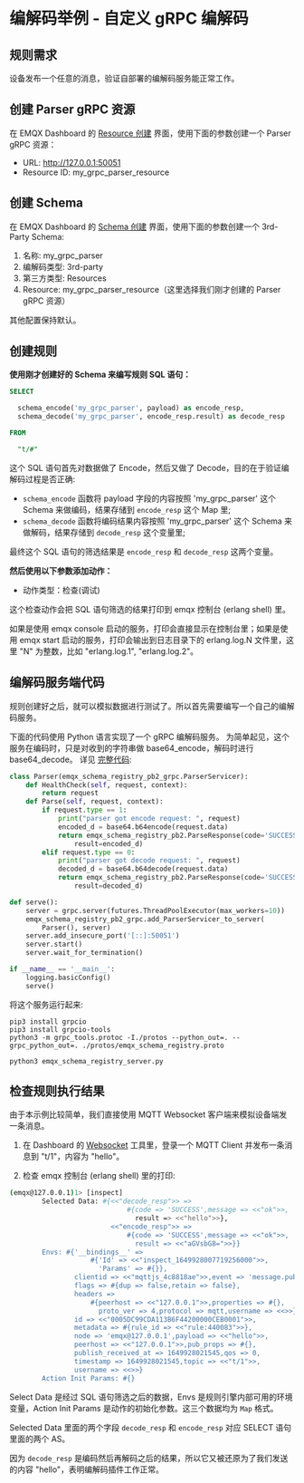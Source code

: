 # 编解码举例 - 自定义 gRPC 编解码

## 规则需求

设备发布一个任意的消息，验证自部署的编解码服务能正常工作。

## 创建 Parser gRPC 资源

在 EMQX Dashboard 的 [Resource 创建](http://127.0.0.1:18083/#/resources) 界面，使用下面的参数创建一个 Parser gRPC 资源：

- URL: http://127.0.0.1:50051
- Resource ID: my_grpc_parser_resource

## 创建 Schema

在 EMQX Dashboard 的 [Schema 创建](http://127.0.0.1:18083/#/schemas/0?oper=create) 界面，使用下面的参数创建一个 3rd-Party Schema:

1. 名称: my_grpc_parser
2. 编解码类型: 3rd-party
3. 第三方类型: Resources
4. Resource: my_grpc_parser_resource（这里选择我们刚才创建的 Parser gRPC 资源）

其他配置保持默认。

## 创建规则

**使用刚才创建好的 Schema 来编写规则 SQL 语句：**

```sql
SELECT

  schema_encode('my_grpc_parser', payload) as encode_resp,
  schema_decode('my_grpc_parser', encode_resp.result) as decode_resp

FROM

  "t/#"
```

这个 SQL 语句首先对数据做了 Encode，然后又做了 Decode，目的在于验证编解码过程是否正确:

- `schema_encode` 函数将 payload 字段的内容按照 'my_grpc_parser' 这个 Schema 来做编码，结果存储到 `encode_resp` 这个 Map 里;
- `schema_decode` 函数将编码结果内容按照 'my_grpc_parser' 这个 Schema 来做解码，结果存储到 `decode_resp` 这个变量里;

最终这个 SQL 语句的筛选结果是 `encode_resp` 和 `decode_resp` 这两个变量。

**然后使用以下参数添加动作：**

- 动作类型：检查(调试)

这个检查动作会把 SQL 语句筛选的结果打印到 emqx 控制台 (erlang shell) 里。

如果是使用 emqx console 启动的服务，打印会直接显示在控制台里；如果是使用 emqx start 启动的服务，打印会输出到日志目录下的 erlang.log.N 文件里，这里 "N" 为整数，比如 "erlang.log.1", "erlang.log.2"。

## 编解码服务端代码

规则创建好之后，就可以模拟数据进行测试了。所以首先需要编写一个自己的编解码服务。

下面的代码使用 Python 语言实现了一个 gRPC 编解码服务。
为简单起见，这个服务在编码时，只是对收到的字符串做 base64_encode，解码时进行 base64_decode。
详见 [完整代码](https://github.com/terry-xiaoyu/emqx-schema-grpc-python-server):

```python
class Parser(emqx_schema_registry_pb2_grpc.ParserServicer):
    def HealthCheck(self, request, context):
        return request
    def Parse(self, request, context):
        if request.type == 1:
            print("parser got encode request: ", request)
            encoded_d = base64.b64encode(request.data)
            return emqx_schema_registry_pb2.ParseResponse(code='SUCCESS', message="ok",
                result=encoded_d)
        elif request.type == 0:
            print("parser got decode request: ", request)
            decoded_d = base64.b64decode(request.data)
            return emqx_schema_registry_pb2.ParseResponse(code='SUCCESS', message="ok",
                result=decoded_d)

def serve():
    server = grpc.server(futures.ThreadPoolExecutor(max_workers=10))
    emqx_schema_registry_pb2_grpc.add_ParserServicer_to_server(
        Parser(), server)
    server.add_insecure_port('[::]:50051')
    server.start()
    server.wait_for_termination()

if __name__ == '__main__':
    logging.basicConfig()
    serve()
```

将这个服务运行起来:

```
pip3 install grpcio
pip3 install grpcio-tools
python3 -m grpc_tools.protoc -I./protos --python_out=. --grpc_python_out=. ./protos/emqx_schema_registry.proto

python3 emqx_schema_registry_server.py
```

## 检查规则执行结果

由于本示例比较简单，我们直接使用 MQTT Websocket 客户端来模拟设备端发一条消息。

1) 在 Dashboard 的 [Websocket](http://127.0.0.1:18083/#/websocket) 工具里，登录一个 MQTT Client 并发布一条消息到 "t/1"，内容为 "hello"。

2) 检查 emqx 控制台 (erlang shell) 里的打印:

```bash
(emqx@127.0.0.1)1> [inspect]
        Selected Data: #{<<"decode_resp">> =>
                             #{code => 'SUCCESS',message => <<"ok">>,
                               result => <<"hello">>},
                         <<"encode_resp">> =>
                             #{code => 'SUCCESS',message => <<"ok">>,
                               result => <<"aGVsbG8=">>}}
        Envs: #{'__bindings__' =>
                    #{'Id' => <<"inspect_1649928007719256000">>,
                      'Params' => #{}},
                clientid => <<"mqttjs_4c8818ae">>,event => 'message.publish',
                flags => #{dup => false,retain => false},
                headers =>
                    #{peerhost => <<"127.0.0.1">>,properties => #{},
                      proto_ver => 4,protocol => mqtt,username => <<>>},
                id => <<"0005DC99CDA113B6F44200000CEB0001">>,
                metadata => #{rule_id => <<"rule:440083">>},
                node => 'emqx@127.0.0.1',payload => <<"hello">>,
                peerhost => <<"127.0.0.1">>,pub_props => #{},
                publish_received_at => 1649928021545,qos => 0,
                timestamp => 1649928021545,topic => <<"t/1">>,
                username => <<>>}
        Action Init Params: #{}
```

Select Data 是经过 SQL 语句筛选之后的数据，Envs 是规则引擎内部可用的环境变量，Action Init Params 是动作的初始化参数。这三个数据均为 `Map` 格式。

Selected Data 里面的两个字段 `decode_resp` 和 `encode_resp` 对应 SELECT 语句里面的两个 AS。

因为 `decode_resp` 是编码然后再解码之后的结果，所以它又被还原为了我们发送的内容 "hello"，表明编解码插件工作正常。

